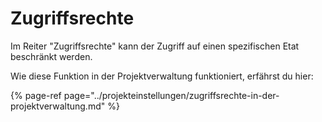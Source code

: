 # Zugriffsrechte

Im Reiter "Zugriffsrechte" kann der Zugriff auf einen spezifischen Etat beschränkt werden.

Wie diese Funktion in der Projektverwaltung funktioniert, erfährst du hier:

{% page-ref page="../projekteinstellungen/zugriffsrechte-in-der-projektverwaltung.md" %}



